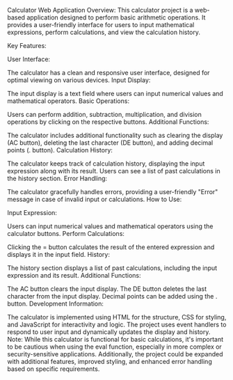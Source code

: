 Calculator Web Application
Overview:
This calculator project is a web-based application designed to perform basic arithmetic operations. It provides a user-friendly interface for users to input mathematical expressions, perform calculations, and view the calculation history.

Key Features:

User Interface:

The calculator has a clean and responsive user interface, designed for optimal viewing on various devices.
Input Display:

The input display is a text field where users can input numerical values and mathematical operators.
Basic Operations:

Users can perform addition, subtraction, multiplication, and division operations by clicking on the respective buttons.
Additional Functions:

The calculator includes additional functionality such as clearing the display (AC button), deleting the last character (DE button), and adding decimal points (. button).
Calculation History:

The calculator keeps track of calculation history, displaying the input expression along with its result. Users can see a list of past calculations in the history section.
Error Handling:

The calculator gracefully handles errors, providing a user-friendly "Error" message in case of invalid input or calculations.
How to Use:

Input Expression:

Users can input numerical values and mathematical operators using the calculator buttons.
Perform Calculations:

Clicking the = button calculates the result of the entered expression and displays it in the input field.
History:

The history section displays a list of past calculations, including the input expression and its result.
Additional Functions:

The AC button clears the input display.
The DE button deletes the last character from the input display.
Decimal points can be added using the . button.
Development Information:

The calculator is implemented using HTML for the structure, CSS for styling, and JavaScript for interactivity and logic.
The project uses event handlers to respond to user input and dynamically updates the display and history.
Note: While this calculator is functional for basic calculations, it's important to be cautious when using the eval function, especially in more complex or security-sensitive applications. Additionally, the project could be expanded with additional features, improved styling, and enhanced error handling based on specific requirements.
